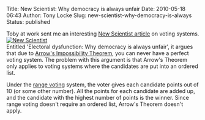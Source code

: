 Title: New Scientist: Why democracy is always unfair
Date: 2010-05-18 06:43
Author: Tony Locke
Slug: new-scientist-why-democracy-is-always
Status: published

Toby at work sent me an interesting [New Scientist article](http://www.newscientist.com/article/mg20627581.400-electoral-dysfunction-why-democracy-is-always-unfair.html?page=2) on voting systems.  
[![New Scientist](http://www.newscientist.com/img/misc/ns_logo.jpg)](http://www.newscientist.com/img/misc/ns_logo.jpg)  
Entitled 'Electoral dysfunction: Why democracy is always unfair', it argues that due to [Arrow's Impossibility Theorem](http://en.wikipedia.org/wiki/Arrow's_impossibility_theorem), you can never have a perfect voting system. The problem with this argument is that Arrow's Theorem only applies to voting systems where the candidates are put into an ordered list.

Under the [range voting](http://en.wikipedia.org/wiki/Range_voting) system, the voter gives each candidate points out of 10 (or some other number). All the points for each candidate are added up, and the candidate with the highest number of points is the winner. Since range voting doesn't require an ordered list, Arrow's Theorem doesn't apply.

